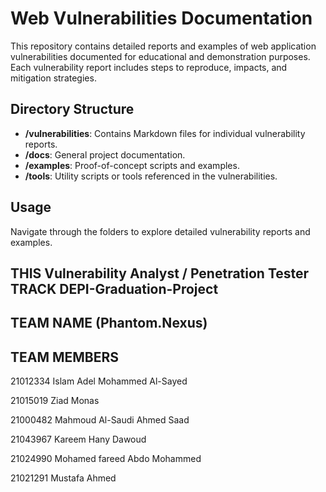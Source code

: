 # Web Vulnerabilities Documentation

This repository contains detailed reports and examples of web application vulnerabilities documented for educational and demonstration purposes. Each vulnerability report includes steps to reproduce, impacts, and mitigation strategies.

## Directory Structure
- **/vulnerabilities**: Contains Markdown files for individual vulnerability reports.
- **/docs**: General project documentation.
- **/examples**: Proof-of-concept scripts and examples.
- **/tools**: Utility scripts or tools referenced in the vulnerabilities.

## Usage
Navigate through the folders to explore detailed vulnerability reports and examples.
## THIS Vulnerability Analyst / Penetration Tester TRACK DEPI-Graduation-Project 
## TEAM NAME (Phantom.Nexus)
## TEAM MEMBERS 
21012334 
Islam Adel Mohammed Al-Sayed

21015019
Ziad Monas

21000482 
Mahmoud Al-Saudi Ahmed Saad

21043967
Kareem Hany Dawoud

21024990
Mohamed fareed Abdo Mohammed

21021291
Mustafa Ahmed

